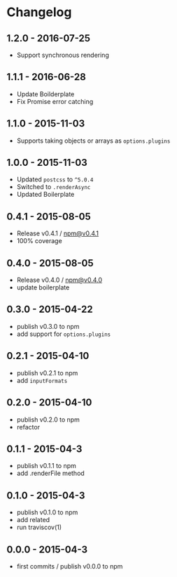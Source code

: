 # Changelog

## 1.2.0 - 2016-07-25

- Support synchronous rendering

## 1.1.1 - 2016-06-28

- Update Boilderplate
- Fix Promise error catching

## 1.1.0 - 2015-11-03

- Supports taking objects or arrays as `options.plugins`

## 1.0.0 - 2015-11-03

- Updated `postcss` to `^5.0.4`
- Switched to `.renderAsync`
- Updated Boilerplate

## 0.4.1 - 2015-08-05

- Release v0.4.1 / npm@v0.4.1
- 100% coverage

## 0.4.0 - 2015-08-05

- Release v0.4.0 / npm@v0.4.0
- update boilerplate

## 0.3.0 - 2015-04-22

- publish v0.3.0 to npm
- add support for `options.plugins`

## 0.2.1 - 2015-04-10

- publish v0.2.1 to npm
- add `inputFormats`

## 0.2.0 - 2015-04-10

- publish v0.2.0 to npm
- refactor

## 0.1.1 - 2015-04-3

- publish v0.1.1 to npm
- add .renderFile method

## 0.1.0 - 2015-04-3

- publish v0.1.0 to npm
- add related
- run traviscov(1)

## 0.0.0 - 2015-04-3

- first commits / publish v0.0.0 to npm
